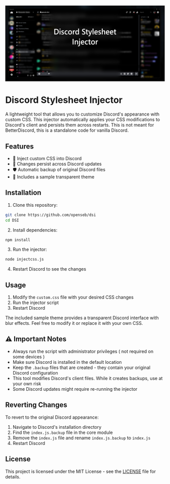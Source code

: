 ![DSI](/dsi.png)
# Discord Stylesheet Injector

A lightweight tool that allows you to customize Discord's appearance with custom CSS. This injector automatically applies your CSS modifications to Discord's client and persists them across restarts.
This is not meant for BetterDiscord, this is a standalone code for vanilla Discord.
## Features

- 🎨 Inject custom CSS into Discord
- 🔄 Changes persist across Discord updates
- 🛡️ Automatic backup of original Discord files
- 💫 Includes a sample transparent theme

## Installation

1. Clone this repository:
```bash
git clone https://github.com/openseb/dsi
cd DSI
```
2. Install dependencies:
```bash
npm install
```
3. Run the injector:
```bash
node injectcss.js
```
4. Restart Discord to see the changes

## Usage

1. Modify the `custom.css` file with your desired CSS changes
2. Run the injector script
3. Restart Discord

The included sample theme provides a transparent Discord interface with blur effects. Feel free to modify it or replace it with your own CSS.

## ⚠️ Important Notes

- Always run the script with administrator privileges ( not required on some devices )
- Make sure Discord is installed in the default location
- Keep the `.backup` files that are created - they contain your original Discord configuration
- This tool modifies Discord's client files. While it creates backups, use at your own risk
- Some Discord updates might require re-running the injector

## Reverting Changes

To revert to the original Discord appearance:
1. Navigate to Discord's installation directory
2. Find the `index.js.backup` file in the core module
3. Remove the `index.js` file and rename `index.js.backup` to `index.js`
4. Restart Discord

## License

This project is licensed under the MIT License - see the [LICENSE](LICENSE) file for details.
